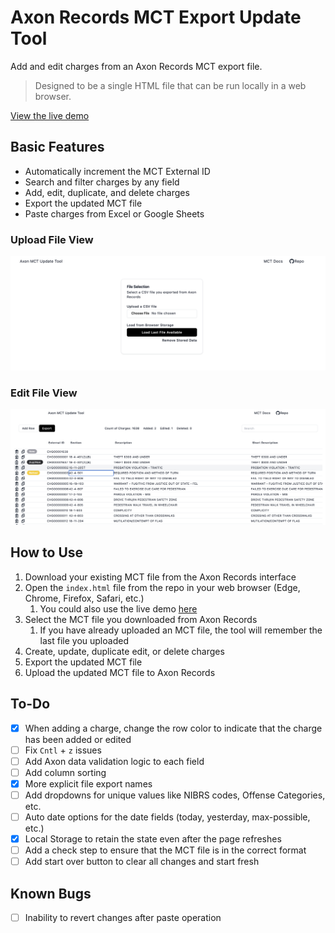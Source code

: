 # Axon Records MCT Export Update Tool

Add and edit charges from an Axon Records MCT export file. 

>Designed to be a single HTML file that can be run locally in a web browser. 

[View the live demo](https://www.michaelzidar.com/static/demos/axon_mct/index.html)

## Basic Features

- Automatically increment the MCT External ID
- Search and filter charges by any field
- Add, edit, duplicate, and delete charges
- Export the updated MCT file
- Paste charges from Excel or Google Sheets

### Upload File View
![Screenshot of the Axon Records MCT Export Update Tool upload view](img/upload_view.png)

### Edit File View
![Screenshot of the Axon Records MCT Export Update Tool edit view](img/edit_view.png) 



## How to Use

1. Download your existing MCT file from the Axon Records interface
2. Open the `index.html` file from the repo in your web browser (Edge, Chrome, Firefox, Safari, etc.) 
   1. You could also use the live demo [here](https://www.michaelzidar.com/static/demos/axon_mct/index.html)
3. Select the MCT file you downloaded from Axon Records
   1. If you have already uploaded an MCT file, the tool will remember the last file you uploaded
4. Create, update, duplicate edit, or delete charges
5. Export the updated MCT file
6. Upload the updated MCT file to Axon Records


## To-Do

- [x] When adding a charge, change the row color to indicate that the charge has been added or edited
- [ ] Fix `Cntl` + `z` issues
- [ ] Add Axon data validation logic to each field
- [ ] Add column sorting
- [x] More explicit file export names
- [ ] Add dropdowns for unique values like NIBRS codes, Offense Categories, etc.
- [ ] Auto date options for the date fields (today, yesterday, max-possible, etc.)
- [x] Local Storage to retain the state even after the page refreshes
- [ ] Add a check step to ensure that the MCT file is in the correct format
- [ ] Add start over button to clear all changes and start fresh
  
## Known Bugs
- [ ] Inability to revert changes after paste operation
